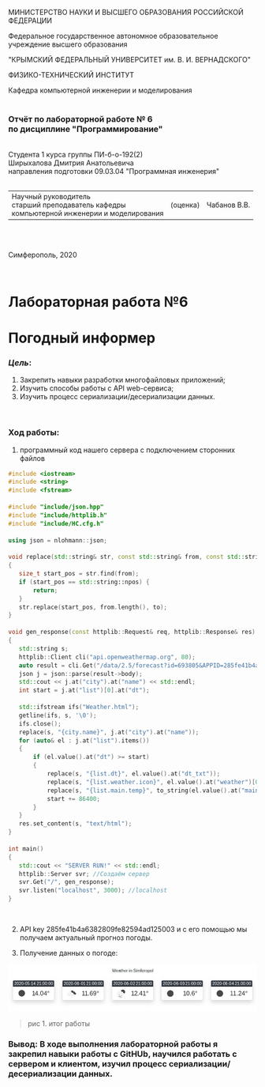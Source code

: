 ﻿МИНИСТЕРСТВО НАУКИ  И ВЫСШЕГО ОБРАЗОВАНИЯ РОССИЙСКОЙ ФЕДЕРАЦИИ  

Федеральное государственное автономное образовательное учреждение высшего образования  

"КРЫМСКИЙ ФЕДЕРАЛЬНЫЙ УНИВЕРСИТЕТ им. В. И. ВЕРНАДСКОГО"  

ФИЗИКО-ТЕХНИЧЕСКИЙ ИНСТИТУТ  

Кафедра компьютерной инженерии и моделирования
<br/><br/>
### Отчёт по лабораторной работе № 6<br/> по дисциплине "Программирование"
<br/>
Cтудента 1 курса группы ПИ-б-о-192(2)<br/>
Ширыхалова Дмитрия Анатольевича<br/>
направления подготовки 09.03.04 "Программная инженерия"  
<br/>


<br/>
<table>

<tr><td>Научный руководитель<br/> старший преподаватель кафедры<br/> компьютерной инженерии и моделирования</td>

<td>(оценка)</td>

<td>Чабанов В.В.</td>

</tr>

</table>

<br/><br/>



Симферополь, 2020

<br/>

# Лабораторная работа №6

# Погодный информер

### ***Цель***: 
1. Закрепить навыки разработки многофайловыx приложений;
2. Изучить способы работы с API web-сервиса;
3. Изучить процесс сериализации/десериализации данных.

<br/>

### Ход работы:

1. программный код нашего сервера  с подключением сторонних файлов

 ``` c++
#include <iostream>
#include <string>
#include <fstream>

#include "include/json.hpp"
#include "include/httplib.h"
#include "include/HC.cfg.h"

using json = nlohmann::json;

void replace(std::string& str, const std::string& from, const std::string& to)
{
    size_t start_pos = str.find(from);
    if (start_pos == std::string::npos) {
        return;
    }
    str.replace(start_pos, from.length(), to);
}

void gen_response(const httplib::Request& req, httplib::Response& res)
{
    std::string s;
    httplib::Client cli("api.openweathermap.org", 80);
    auto result = cli.Get("/data/2.5/forecast?id=693805&APPID=285fe41b4a6382809fe82594ad125003&units=metric");
    json j = json::parse(result->body);
    std::cout << j.at("city").at("name") << std::endl;
    int start = j.at("list")[0].at("dt");

    std::ifstream ifs("Weather.html");
    getline(ifs, s, '\0');
    ifs.close();
    replace(s, "{city.name}", j.at("city").at("name"));
    for (auto& el : j.at("list").items())
    {
        if (el.value().at("dt") >= start)
        {
            replace(s, "{list.dt}", el.value().at("dt_txt"));
            replace(s, "{list.weather.icon}", el.value().at("weather")[0].at("icon"));
            replace(s, "{list.main.temp}", to_string(el.value().at("main").at("temp")));
            start += 86400;
        }
    }
    res.set_content(s, "text/html");
}

int main()
{
    std::cout << "SERVER RUN!" << std::endl;
    httplib::Server svr; //Создаём сервер
    svr.Get("/", gen_response);
    svr.listen("localhost", 3000); //localhost 
}
```
<br/>

2. API key 285fe41b4a6382809fe82594ad125003 и с его помощью мы получаем актуальный прогноз погоды. 

3. Получение данных о погоде: <br/>

![ ](png/1.png "рис 1. итог работы ")
> рис 1. итог работы

### Вывод: В ходе выполнения лабораторной работы я закрепил навыки работы с GitHUb, научился работать с сервером и клиентом, изучил процесс сериализации/десериализации данных.
